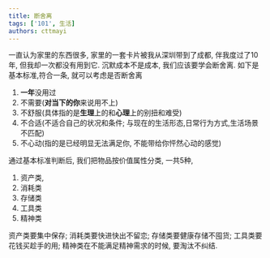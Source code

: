 ```yaml
---
title: 断舍离
tags: ['101', 生活]
authors: cttmayi
---
```


一直认为家里的东西很多, 家里的一套卡片被我从深圳带到了成都, 伴我度过了10年, 但我却一次都没有用到它.
沉默成本不是成本, 我们应该要学会断舍离.
如下是基本标准,符合一条, 就可以考虑是否断舍离 
1. **一年**没用过
2. 不需要(**对当下的你**来说用不上)
3. 不舒服(具体指的是**生理**上的和**心理**上的别扭和难受)
4. 不合适(不适合自己的状况和条件; 与现在的生活形态,日常行为方式,生活场景不匹配)
5. 不心动(指的是已经明显无法满足你, 不能带给你怦然心动的感觉)

通过基本标准判断后, 我们把物品按价值属性分类, 一共5种, 
1. 资产类, 
2. 消耗类
3. 存储类
4. 工具类
5. 精神类

资产类要集中保存; 消耗类要快进快出不留恋; 存储类要健康存储不囤货; 工具类要花钱买趁手的用; 精神类在不能满足精神需求的时候, 要淘汰不纠结.